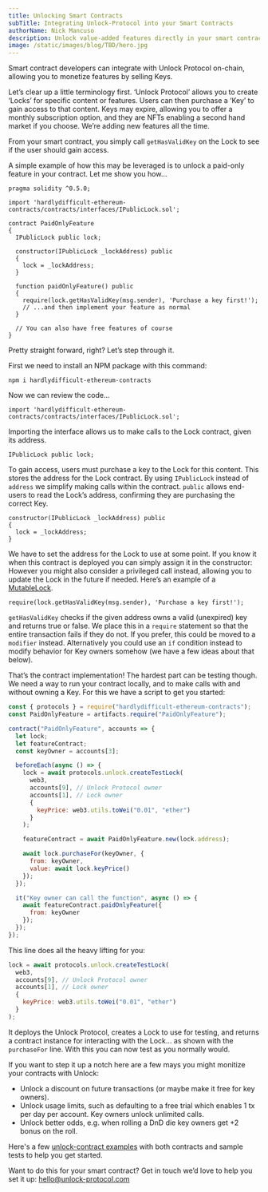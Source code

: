```yaml
---
title: Unlocking Smart Contracts
subTitle: Integrating Unlock-Protocol into your Smart Contracts
authorName: Nick Mancuso
description: Unlock value-added features directly in your smart contract. Trivial to implement with endless opportunities. We show you how and discuss some reasons why this might be interesting to you.
image: /static/images/blog/TBD/hero.jpg
---
```


Smart contract developers can integrate with Unlock Protocol on-chain, allowing you to monetize features by selling Keys.

Let’s clear up a little terminology first.  ‘Unlock Protocol’ allows you to create ‘Locks’ for specific content or features.  Users can then purchase a ‘Key’ to gain access to that content.  Keys may expire, allowing you to offer a monthly subscription option, and they are NFTs enabling a second hand market if you choose.  We’re adding new features all the time.

From your smart contract, you simply call `getHasValidKey` on the Lock to see if the user should gain access.

A simple example of how this may be leveraged is to unlock a paid-only feature in your contract.  Let me show you how…

```
pragma solidity ^0.5.0;

import 'hardlydifficult-ethereum-contracts/contracts/interfaces/IPublicLock.sol';

contract PaidOnlyFeature
{
  IPublicLock public lock;

  constructor(IPublicLock _lockAddress) public
  {
    lock = _lockAddress;
  }

  function paidOnlyFeature() public
  {
    require(lock.getHasValidKey(msg.sender), 'Purchase a key first!');
    // ...and then implement your feature as normal
  }

  // You can also have free features of course
}
```

Pretty straight forward, right?  Let’s step through it.

First we need to install an NPM package with this command:

```
npm i hardlydifficult-ethereum-contracts
```

Now we can review the code...

```
import 'hardlydifficult-ethereum-contracts/contracts/interfaces/IPublicLock.sol';
```

Importing the interface allows us to make calls to the Lock contract, given its address.


```
IPublicLock public lock;
```

To gain access, users must purchase a key to the Lock for this content.  This stores the address for the Lock contract.  By using `IPublicLock` instead of `address` we simplify making calls within the contract.  `public` allows end-users to read the Lock’s address, confirming they are purchasing the correct Key.


```
constructor(IPublicLock _lockAddress) public
{
  lock = _lockAddress;
}
```

We have to set the address for the Lock to use at some point.  If you know it when this contract is deployed you can simply assign it in the constructor: However you might also consider a privileged call instead, allowing you to update the Lock in the future if needed.  Here’s an example of a [MutableLock](https://github.com/HardlyDifficult/unlock-contracts/blob/master/contracts/MutableLock.sol).

```
require(lock.getHasValidKey(msg.sender), 'Purchase a key first!');
```

`getHasValidKey` checks if the given address owns a valid (unexpired) key and returns true or false.  We place this in a `require` statement so that the entire transaction fails if they do not.  If you prefer, this could be moved to a `modifier` instead.  Alternatively you could use an `if` condition instead to modify behavior for Key owners somehow (we have a few ideas about that below).

That’s the contract implementation!  The hardest part can be testing though.  We need a way to run your contract locally, and to make calls with and without owning a Key.  For this we have a script to get you started:

```javascript
const { protocols } = require("hardlydifficult-ethereum-contracts");
const PaidOnlyFeature = artifacts.require("PaidOnlyFeature");

contract("PaidOnlyFeature", accounts => {
  let lock;
  let featureContract;
  const keyOwner = accounts[3];

  beforeEach(async () => {
    lock = await protocols.unlock.createTestLock(
      web3,
      accounts[9], // Unlock Protocol owner
      accounts[1], // Lock owner
      {
        keyPrice: web3.utils.toWei("0.01", "ether")
      }
    );

    featureContract = await PaidOnlyFeature.new(lock.address);

    await lock.purchaseFor(keyOwner, {
      from: keyOwner,
      value: await lock.keyPrice()
    });
  });

  it("Key owner can call the function", async () => {
    await featureContract.paidOnlyFeature({
      from: keyOwner
    });
  });
});
```

This line does all the heavy lifting for you:

```javascript
lock = await protocols.unlock.createTestLock(
  web3,
  accounts[9], // Unlock Protocol owner
  accounts[1], // Lock owner
  {
    keyPrice: web3.utils.toWei("0.01", "ether")
  }
);
```

It deploys the Unlock Protocol, creates a Lock to use for testing, and returns a contract instance for interacting with the Lock… as shown with the `purchaseFor` line.  With this you can now test as you normally would.

If you want to step it up a notch here are a few mays you might monitize your contracts with Unlock:
 - Unlock a discount on future transactions (or maybe make it free for key owners).
 - Unlock usage limits, such as defaulting to a free trial which enables 1 tx per day per account.  Key owners unlock unlimited calls.
 - Unlock better odds, e.g. when rolling a DnD die key owners get +2 bonus on the roll.

Here's a few [unlock-contract examples](https://github.com/HardlyDifficult/unlock-contracts) with both contracts and sample tests to help you get started.

Want to do this for your smart contract? Get in touch we’d love to help you set it up: hello@unlock-protocol.com

